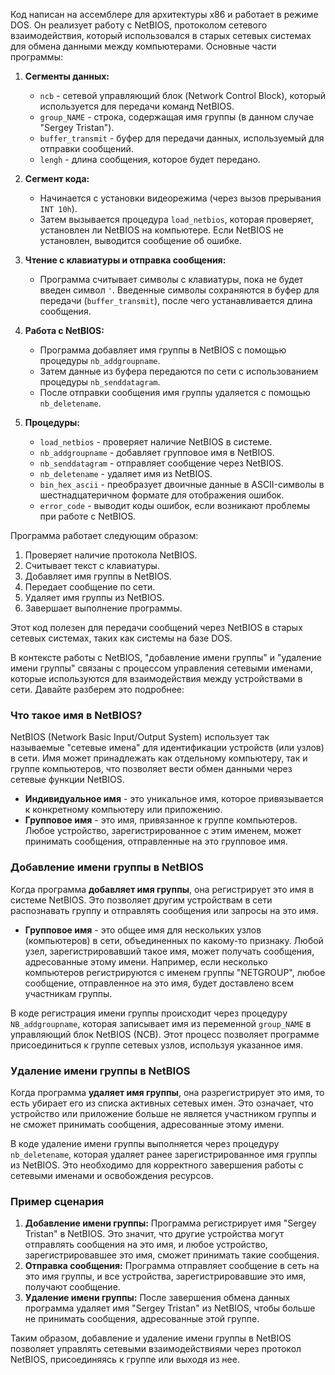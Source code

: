 Код написан на ассемблере для архитектуры x86 и работает в режиме DOS. Он реализует работу с NetBIOS, протоколом сетевого взаимодействия, который использовался в старых сетевых системах для обмена данными между компьютерами. Основные части программы:

1. **Сегменты данных:**

   - `ncb` - сетевой управляющий блок (Network Control Block), который используется для передачи команд NetBIOS.
   - `group_NAME` - строка, содержащая имя группы (в данном случае "Sergey Tristan").
   - `buffer_transmit` - буфер для передачи данных, используемый для отправки сообщений.
   - `lengh` - длина сообщения, которое будет передано.

2. **Сегмент кода:**
   - Начинается с установки видеорежима (через вызов прерывания `INT 10h`).
   - Затем вызывается процедура `load_netbios`, которая проверяет, установлен ли NetBIOS на компьютере. Если NetBIOS не установлен, выводится сообщение об ошибке.
3. **Чтение с клавиатуры и отправка сообщения:**
   - Программа считывает символы с клавиатуры, пока не будет введен символ `'`. Введенные символы сохраняются в буфер для передачи (`buffer_transmit`), после чего устанавливается длина сообщения.
4. **Работа с NetBIOS:**

   - Программа добавляет имя группы в NetBIOS с помощью процедуры `nb_addgroupname`.
   - Затем данные из буфера передаются по сети с использованием процедуры `nb_senddatagram`.
   - После отправки сообщения имя группы удаляется с помощью `nb_deletename`.

5. **Процедуры:**
   - `load_netbios` - проверяет наличие NetBIOS в системе.
   - `nb_addgroupname` - добавляет групповое имя в NetBIOS.
   - `nb_senddatagram` - отправляет сообщение через NetBIOS.
   - `nb_deletename` - удаляет имя из NetBIOS.
   - `bin_hex_ascii` - преобразует двоичные данные в ASCII-символы в шестнадцатеричном формате для отображения ошибок.
   - `error_code` - выводит коды ошибок, если возникают проблемы при работе с NetBIOS.

Программа работает следующим образом:

1. Проверяет наличие протокола NetBIOS.
2. Считывает текст с клавиатуры.
3. Добавляет имя группы в NetBIOS.
4. Передает сообщение по сети.
5. Удаляет имя группы из NetBIOS.
6. Завершает выполнение программы.

Этот код полезен для передачи сообщений через NetBIOS в старых сетевых системах, таких как системы на базе DOS.

В контексте работы с NetBIOS, "добавление имени группы" и "удаление имени группы" связаны с процессом управления сетевыми именами, которые используются для взаимодействия между устройствами в сети. Давайте разберем это подробнее:

### Что такое имя в NetBIOS?

NetBIOS (Network Basic Input/Output System) использует так называемые "сетевые имена" для идентификации устройств (или узлов) в сети. Имя может принадлежать как отдельному компьютеру, так и группе компьютеров, что позволяет вести обмен данными через сетевые функции NetBIOS.

- **Индивидуальное имя** - это уникальное имя, которое привязывается к конкретному компьютеру или приложению.
- **Групповое имя** - это имя, привязанное к группе компьютеров. Любое устройство, зарегистрированное с этим именем, может принимать сообщения, отправленные на это групповое имя.

### Добавление имени группы в NetBIOS

Когда программа **добавляет имя группы**, она регистрирует это имя в системе NetBIOS. Это позволяет другим устройствам в сети распознавать группу и отправлять сообщения или запросы на это имя.

- **Групповое имя** - это общее имя для нескольких узлов (компьютеров) в сети, объединенных по какому-то признаку. Любой узел, зарегистрировавший такое имя, может получать сообщения, адресованные этому имени. Например, если несколько компьютеров регистрируются с именем группы "NETGROUP", любое сообщение, отправленное на это имя, будет доставлено всем участникам группы.

В коде регистрация имени группы происходит через процедуру `NB_addgroupname`, которая записывает имя из переменной `group_NAME` в управляющий блок NetBIOS (NCB). Этот процесс позволяет программе присоединиться к группе сетевых узлов, используя указанное имя.

### Удаление имени группы в NetBIOS

Когда программа **удаляет имя группы**, она разрегистрирует это имя, то есть убирает его из списка активных сетевых имен. Это означает, что устройство или приложение больше не является участником группы и не сможет принимать сообщения, адресованные этому имени.

В коде удаление имени группы выполняется через процедуру `nb_deletename`, которая удаляет ранее зарегистрированное имя группы из NetBIOS. Это необходимо для корректного завершения работы с сетевыми именами и освобождения ресурсов.

### Пример сценария

1. **Добавление имени группы:** Программа регистрирует имя "Sergey Tristan" в NetBIOS. Это значит, что другие устройства могут отправлять сообщения на это имя, и любое устройство, зарегистрировавшее это имя, сможет принимать такие сообщения.
2. **Отправка сообщения:** Программа отправляет сообщение в сеть на это имя группы, и все устройства, зарегистрировавшие это имя, получают сообщение.
3. **Удаление имени группы:** После завершения обмена данных программа удаляет имя "Sergey Tristan" из NetBIOS, чтобы больше не принимать сообщения, адресованные этой группе.

Таким образом, добавление и удаление имени группы в NetBIOS позволяет управлять сетевыми взаимодействиями через протокол NetBIOS, присоединяясь к группе или выходя из нее.